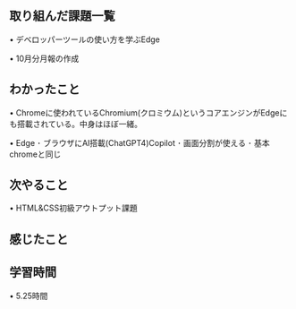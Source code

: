 ## 取り組んだ課題一覧
• デベロッパーツールの使い方を学ぶEdge

• 10月分月報の作成


## わかったこと
• Chromeに使われているChromium(クロミウム)というコアエンジンがEdgeにも搭載されている。中身はほぼ一緒。

• Edge
･ ブラウザにAI搭載(ChatGPT4)Copilot
･ 画面分割が使える
･ 基本chromeと同じ

## 次やること
• HTML&CSS初級アウトプット課題

## 感じたこと

## 学習時間
• 5.25時間